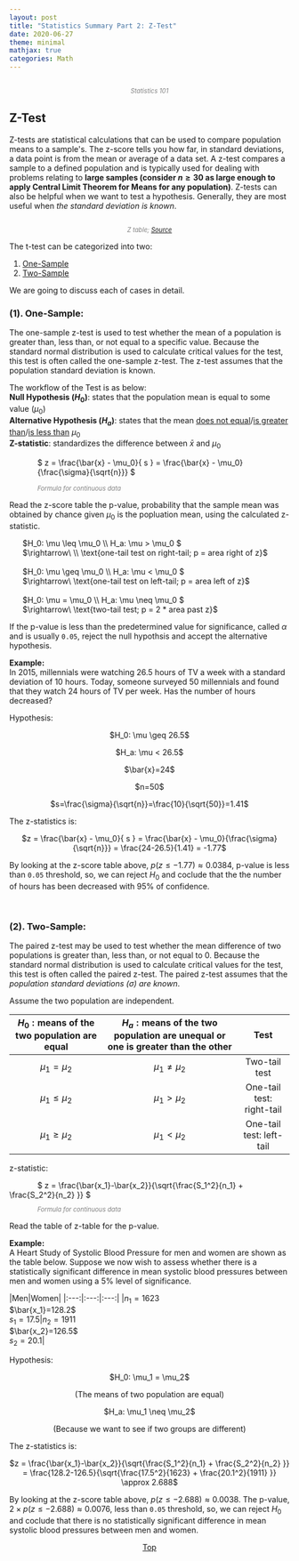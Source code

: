 ```yaml
---
layout: post
title: "Statistics Summary Part 2: Z-Test"
date: 2020-06-27
theme: minimal
mathjax: true
categories: Math
---
```

<div id='top'>
  <p align="center"><img src="{{site.baseurl}}/assets/images/post/statistics/statistics101.png" title=""></p>
  <p align="center" style="font-size: 0.8em; color: grey; font-style: italic;">Statistics 101</p>
</div>


## Z-Test
Z-tests are statistical calculations that can be used to compare population means to a sample's. The z-score tells you how far, in standard deviations, a data point is from the mean or average of a data set. A z-test compares a sample to a defined population and is typically used for dealing with problems relating to __large samples (consider  $n \geq 30$ as large enough to apply Central Limit Theorem for Means for any population)__. Z-tests can also be helpful when we want to test a hypothesis. Generally, they are most useful when _the standard deviation is known_.



<p align="center"><img src="{{site.baseurl}}/assets/images/post/statistics/z-table.gif" title=""  ></p>
<p align="center" style="font-size: 0.8em; color: grey; font-style: italic;">Z table; <a href="https://faculty.elgin.edu/dkernler/statistics/ch07/7-2.html">Source</a></p>

The t-test can be categorized into two:
1. [One-Sample](#onesample)
2. [Two-Sample](#twosample)

We are going to discuss each of cases in detail.

<h3 id="onesample"><strong>(1). One-Sample:</strong></h3> 

The one-sample z-test is used to test whether the mean of a population is greater than, less than, or not equal to a specific value. Because the standard normal distribution is used to calculate critical values for the test, this test is often called the one-sample z-test. The z-test assumes that the population standard deviation is known.

The workflow of the Test is as below:  
__Null Hypothesis ($H_0$)__: states that the population mean is equal to some value ($\mu_0$)  
__Alternative Hypothesis ($H_a$)__: states that the mean <u>does not equal</u>/<u>is greater than</u>/<u>is less than</u> $\mu_0$  
__Z-statistic__: standardizes the difference between $\bar{x}$ and $\mu_0$  

<p style=" margin-left: 10%">$
z = \frac{\bar{x} - \mu_0}{ s } = \frac{\bar{x} - \mu_0}{\frac{\sigma}{\sqrt{n}}}
$</p>
<p style="font-size: 0.8em; color: grey; font-style: italic; margin-left: 10%;">Formula for continuous data</p>

Read the z-score table the p-value, probability that the sample mean was obtained by chance given $\mu_0$ is the popluation mean, using the calculated z-statistic. 

<ul style="list-style: none;">
	<li>$H_0: \mu \leq \mu_0 \\ H_a: \mu > \mu_0   $</li>
	<li>$\rightarrow\ \\ \text{one-tail test on right-tail; p = area right of z}$</li>
	<br>
	<li>$H_0: \mu \geq \mu_0 \\ H_a: \mu < \mu_0  $</li>
	<li>$\rightarrow\ \text{one-tail test on left-tail; p = area left of z}$</li>
	<br>
	<li>$H_0: \mu = \mu_0 \\ H_a: \mu \neq \mu_0  $</li>
	<li>$\rightarrow\ \text{two-tail test; p = 2 * area past z}$</li>
</ul>

If the p-value is less than the predetermined value for significance, called $\alpha$ and is usually `0.05`, reject the null hypothsis and accept the alternative hypothesis.

__Example:__  
In 2015, millennials were watching 26.5 hours of TV a week with a standard deviation of 10 hours. Today, someone surveyed 50 millennials and found that they watch 24 hours of TV per week. Has the number of hours decreased?

Hypothesis:  
<p align="center">$H_0: \mu \geq 26.5$</p>
<p align="center">$H_a: \mu < 26.5$</p>

<p align="center">$\bar{x}=24$</p>
<p align="center">$n=50$</p>
<p align="center">$s=\frac{\sigma}{\sqrt{n}}=\frac{10}{\sqrt{50}}=1.41$</p>

The z-statistics is:  
<p align="center">$z = \frac{\bar{x} - \mu_0}{ s } = \frac{\bar{x} - \mu_0}{\frac{\sigma}{\sqrt{n}}} = \frac{24-26.5}{1.41} = -1.77$</p>

By looking at the z-score table above, $p(z \leq -1.77) \approx 0.0384$, p-value is less than `0.05` threshold, so, we can reject $H_0$ and coclude that the the number of hours has been decreased with 95% of confidence.







<br>


<h3 id="twosample"><strong>(2). Two-Sample:</strong></h3> 

The paired z-test may be used to test whether the mean difference of two populations is greater than, less than, or not
equal to 0. Because the standard normal distribution is used to calculate critical values for the test, this test is often
called the paired z-test. The paired z-test assumes that the _population standard deviations ($\sigma$) are known_.


Assume the two population are independent.  

|$H_0: \text{means of the two population are equal}$|$H_a: \text{means of the two population are unequal or one is greater than the other}$| Test |
|:---:|:---:|:---:|
|$\mu_1 = \mu_2$|$\mu_1 \neq \mu_2$|Two-tail test|
|$\mu_1 \leq \mu_2$|$\mu_1 > \mu_2$|One-tail test: right-tail|
|$\mu_1 \geq \mu_2$|$\mu_1 < \mu_2$|One-tail test: left-tail|

z-statistic:

<p style="display: inline; margin-right: 10%; margin-left: 10%">$
z = \frac{\bar{x_1}-\bar{x_2}}{\sqrt{\frac{S_1^2}{n_1} + \frac{S_2^2}{n_2} }}
$</p>
<p style="font-size: 0.8em; color: grey; font-style: italic; margin-left: 10%;">Formula for continuous data</p>

Read the table of z-table for the p-value.

__Example:__   
A Heart Study of Systolic Blood Pressure for men and women are shown as the table below. Suppose we now wish to assess whether there is a statistically significant difference in mean systolic blood pressures between men and women using a 5% level of significance.  

|Men|Women|
|:---:|:---:|:---:|
|$n_1=1623$ <br> $\bar{x_1}=128.2$ <br> $s_1=17.5$|$n_2=1911$ <br> $\bar{x_2}=126.5$ <br> $s_2=20.1$|


Hypothesis:  
<p align="center">$H_0: \mu_1 = \mu_2$</p>
<p align="center">(The means of two population are equal)</p>
<p align="center">$H_a: \mu_1 \neq \mu_2$</p>
<p align="center">(Because we want to see if two groups are different)</p>

The z-statistics is:  
<p align="center">$z = \frac{\bar{x_1}-\bar{x_2}}{\sqrt{\frac{S_1^2}{n_1} + \frac{S_2^2}{n_2} }} = \frac{128.2-126.5}{\sqrt{\frac{17.5^2}{1623} + \frac{20.1^2}{1911} }} \approx 2.688$</p>

By looking at the z-score table above, $p(z \leq -2.688) \approx 0.0038$. The p-value, $2 \times p(z \leq -2.688) \approx 0.0076$, less than `0.05` threshold, so, we can reject $H_0$ and coclude that there is no statistically significant difference in mean systolic blood pressures between men and women.

<p align="center"><a href="#top">Top</a></p>

